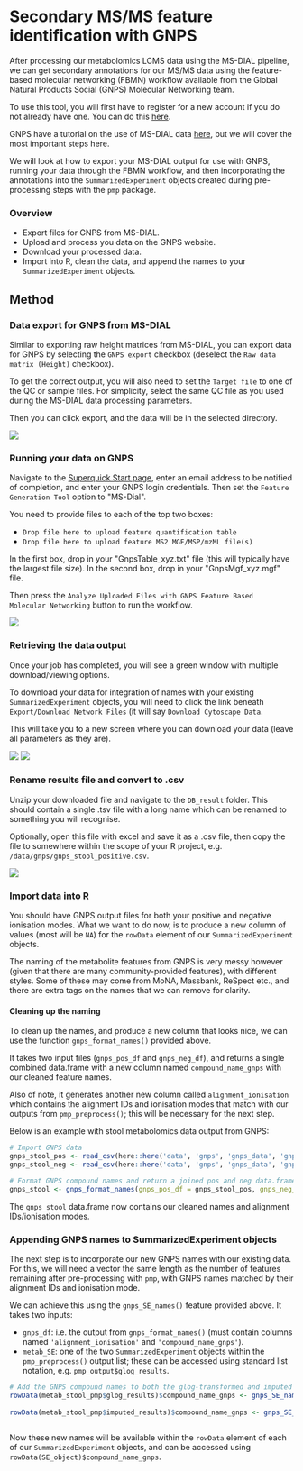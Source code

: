 # Secondary MS/MS feature identification with GNPS

After processing our metabolomics LCMS data using the MS-DIAL pipeline, we can get secondary annotations for our MS/MS data using the feature-based
molecular networking (FBMN) workflow available from the Global Natural Products Social (GNPS) Molecular Networking team.

To use this tool, you will first have to register for a new account if you do not already have one.
You can do this [here](https://gnps.ucsd.edu/ProteoSAFe/user/register.jsp).

GNPS have a tutorial on the use of MS-DIAL data [here](https://ccms-ucsd.github.io/GNPSDocumentation/featurebasedmolecularnetworking-with-ms-dial/),
but we will cover the most important steps here. 

We will look at how to export your MS-DIAL output for use with GNPS, running your data through the FBMN workflow, and then
incorporating the annotations into the `SummarizedExperiment` objects created during pre-processing steps with the `pmp` package.

### Overview

- Export files for GNPS from MS-DIAL.
- Upload and process you data on the GNPS website.
- Download your processed data.
- Import into R, clean the data, and append the names to your `SummarizedExperiment` objects.

## Method

### Data export for GNPS from MS-DIAL

Similar to exporting raw height matrices from MS-DIAL, you can export data for GNPS by selecting the `GNPS export` checkbox (deselect
the `Raw data matrix (Height)` checkbox).

To get the correct output, you will also need to set the `Target file` to one of the QC or sample files. For simplicity, select the
same QC file as you used during the MS-DIAL data processing parameters.

Then you can click export, and the data will be in the selected directory.

<img src="https://github.com/respiratory-immunology-lab/metabolome-lipidome-MSDIAL/blob/main/gnps_processing/assets/msdial_gnps_export.PNG">

### Running your data on GNPS

Navigate to the [Superquick Start page](http://dorresteinappshub.ucsd.edu:5050/featurebasednetworking), enter an email address to be notified
of completion, and enter your GNPS login credentials. Then set the `Feature Generation Tool` option to "MS-Dial".

You need to provide files to each of the top two boxes:

- `Drop file here to upload feature quantification table`
- `Drop file here to upload feature MS2 MGF/MSP/mzML file(s)`

In the first box, drop in your "GnpsTable_xyz.txt" file (this will typically have the largest file size). In the second box, drop
in your "GnpsMgf_xyz.mgf" file.

Then press the `Analyze Uploaded Files with GNPS Feature Based Molecular Networking` button to run the workflow.

<img src="https://github.com/respiratory-immunology-lab/metabolome-lipidome-MSDIAL/blob/main/gnps_processing/assets/fbmn_submit_page.PNG">

### Retrieving the data output

Once your job has completed, you will see a green window with multiple download/viewing options.

To download your data for integration of names with your existing `SummarizedExperiment` objects, you will need to click the link beneath
`Export/Download Network Files` (it will say `Download Cytoscape Data`.

This will take you to a new screen where you can download your data (leave all parameters as they are).

<img src="https://github.com/respiratory-immunology-lab/metabolome-lipidome-MSDIAL/blob/main/gnps_processing/assets/gnps_job_complete.PNG">
<img src="https://github.com/respiratory-immunology-lab/metabolome-lipidome-MSDIAL/blob/main/gnps_processing/assets/gnps_download_output.PNG">

### Rename results file and convert to .csv

Unzip your downloaded file and navigate to the `DB_result` folder.
This should contain a single .tsv file with a long name which can be renamed to something you will recognise.

Optionally, open this file with excel and save it as a .csv file, then copy the file to somewhere within the scope of your R project,
e.g. `/data/gnps/gnps_stool_positive.csv`.

<img src="https://github.com/respiratory-immunology-lab/metabolome-lipidome-MSDIAL/blob/main/gnps_processing/assets/gnps_output_folders.PNG">

### Import data into R

You should have GNPS output files for both your positive and negative ionisation modes.
What we want to do now, is to produce a new column of values (most will be `NA`) for the `rowData` element of our `SummarizedExperiment` objects.

The naming of the metabolite features from GNPS is very messy however (given that there are many community-provided features), with different
styles. Some of these may come from MoNA, Massbank, ReSpect etc., and there are extra tags on the names that we can remove for clarity.

#### Cleaning up the naming

To clean up the names, and produce a new column that looks nice, we can use the function `gnps_format_names()` provided above.

It takes two input files (`gnps_pos_df` and `gnps_neg_df`), and returns a single combined data.frame with a new column named
`compound_name_gnps` with our cleaned feature names.

Also of note, it generates another new column called `alignment_ionisation` which contains the alignment IDs and ionisation modes that match
with our outputs from `pmp_preprocess()`; this will be necessary for the next step.

Below is an example with stool metabolomics data output from GNPS:

```r
# Import GNPS data
gnps_stool_pos <- read_csv(here::here('data', 'gnps', 'gnps_data', 'gnps_20210727_stool_positive.csv'))
gnps_stool_neg <- read_csv(here::here('data', 'gnps', 'gnps_data', 'gnps_20210727_stool_negative.csv'))

# Format GNPS compound names and return a joined pos and neg data.frame
gnps_stool <- gnps_format_names(gnps_pos_df = gnps_stool_pos, gnps_neg_df = gnps_stool_neg)
```

The `gnps_stool` data.frame now contains our cleaned names and alignment IDs/ionisation modes.

### Appending GNPS names to SummarizedExperiment objects

The next step is to incorporate our new GNPS names with our existing data. 
For this, we will need a vector the same length as the number of features remaining after pre-processing with `pmp`,
with GNPS names matched by their alignment IDs and ionisation mode.

We can achieve this using the `gnps_SE_names()` feature provided above. 
It takes two inputs: 
- `gnps_df`: i.e. the output from `gnps_format_names()` (must contain columns named `'alignment_ionisation'` and `'compound_name_gnps'`).
- `metab_SE`: one of the two `SummarizedExperiment` objects within the `pmp_preprocess()` output list; these can be accessed using standard list notation, e.g. `pmp_output$glog_results`.

```r
# Add the GNPS compound names to both the glog-transformed and imputed SE objects
rowData(metab_stool_pmp$glog_results)$compound_name_gnps <- gnps_SE_names(gnps_df = gnps_stool, 
                                                                          metab_SE = metab_stool_pmp$glog_results)
rowData(metab_stool_pmp$imputed_results)$compound_name_gnps <- gnps_SE_names(gnps_df = gnps_stool,
                                                                             metab_SE = metab_stool_pmp$imputed_results)
```

Now these new names will be available within the `rowData` element of each of our `SummarizedExperiment` objects, and can be
accessed using `rowData(SE_object)$compound_name_gnps`.
